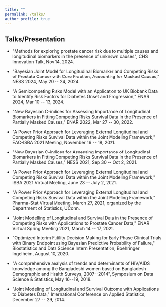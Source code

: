 ```yaml
---
title: ""
permalink: /talks/
author_profile: true
---
```


## Talks/Presentation
* "Methods for exploring prostate cancer risk due to multiple causes and longitudinal biomarkers in the presence of unknown causes", CHS Innovation Talk, Nov 14, 2024.

* "Bayesian Joint Model for Longitudinal Biomarker and Competing Risks of Prostate Cancer with Cure Fraction, Accounting for Masked Causes," NESS 2024, May 20 -- 24, 2024.

* "A Semicompeting Risks Model with an Application to UK Biobank Data to Identify Risk Factors for Diabetes Onset and Progression," ENAR 2024, Mar 10 -- 13, 2024.

* "New Bayesian C-indices for Assessing Importance of Longitudinal Biomarkers in Fitting Competing Risks Survival Data in the Presence of Partially Masked Causes," ENAR 2022, Mar 27 -- 30, 2022.

* "A Power Prior Approach for Leveraging External Longitudinal and Competing Risks Survival Data within the Joint Modeling Framework," EAC-ISBA 2021 Meeting, November 16 -- 18, 2021.

* "New Bayesian C-indices for Assessing Importance of Longitudinal Biomarkers in Fitting Competing Risks Survival Data in the Presence of Partially Masked Causes," NESS 2021, Sep 30 -- Oct 2, 2021.

* "A Power Prior Approach for Leveraging External Longitudinal and Competing Risks Survival Data within the Joint Modeling Framework," ISBA 2021 Virtual Meeting, June 23 -- July 2, 2021.

* "A Power Prior Approach for Leveraging External Longitudinal and Competing Risks Survival Data within the Joint Modeling Framework," Pharma-Stat Virtual Meeting, March 27, 2021, organized by the Department of Statistics, UConn.

* "Joint Modelling of Longitudinal and Survival Data in the Presence of Competing Risks with Applications to Prostate Cancer Data," ENAR Virtual Spring Meeting 2021, March 14 -- 17, 2021.

* "Optimized Interim Futility Decision Making for Early Phase Clinical Trials with Binary Endpoint using Bayesian Predictive Probability of Failure," Biostatistics and Data Science Intern Presentation, Boehringer Ingelheim, August 10, 2020.

* "A comprehensive analysis of trends and determinants of HIV/AIDS knowledge among the Bangladeshi women based on Bangladesh Demographic and Health Surveys, 2007--2014", Symposium on Data Science & Statistics, May 16--19, 2018.

* "Joint Modeling of Longitudinal and Survival Outcome with Applications to Diabetes Data," International Conference on Applied Statistics, December 27 -- 29, 2014.





